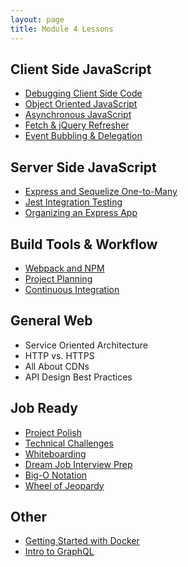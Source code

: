 ```yaml
---
layout: page
title: Module 4 Lessons
---
```


## Client Side JavaScript

* [Debugging Client Side Code](./fe_dev_tool_debugging)
* [Object Oriented JavaScript](./intro_to_oojs)
* [Asynchronous JavaScript](./asynchronous_js)
* [Fetch & jQuery Refresher](./fetch_refresher)
* [Event Bubbling & Delegation](./event_bubbling_and_delegation)

## Server Side JavaScript

* [Express and Sequelize One-to-Many](./express_and_sequelize)
* [Jest Integration Testing](./jest_testing)
* [Organizing an Express App](./organize_an_express_app)

## Build Tools & Workflow

* [Webpack and NPM](./npm_and_webpack)
* [Project Planning](./project_planning)
* [Continuous Integration](./continuous_integration)

## General Web

* Service Oriented Architecture
* HTTP vs. HTTPS
* All About CDNs
* API Design Best Practices

## Job Ready

* [Project Polish](./project_polish)
* [Technical Challenges](./technical_challenges)
* [Whiteboarding](./whiteboarding)
* [Dream Job Interview Prep](./link_will_come_later)
* [Big-O Notation](bigocheatsheet.com)
* [Wheel of Jeopardy](./jeopardy)

## Other

* [Getting Started with Docker](./docker_and_you)
* [Intro to GraphQL](./intro_to_graphql)
